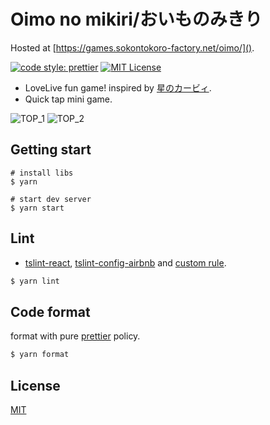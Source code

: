 # Oimo no mikiri/おいものみきり

Hosted at [https://games.sokontokoro-factory.net/oimo/]().

[![code style: prettier](https://img.shields.io/badge/code_style-prettier-ff69b4.svg?style=flat-square)](https://github.com/prettier/prettier)
[![MIT License](http://img.shields.io/badge/license-MIT-blue.svg?style=flat)](LICENSE)

- LoveLive fun game! inspired by [星のカービィ](https://www.nintendo.co.jp/n08/kirby/taiken/index.html).
- Quick tap mini game.

![TOP_1](https://user-images.githubusercontent.com/9045584/44614661-02161e00-a864-11e8-8c09-bb927ee073e3.jpg)
![TOP_2](https://user-images.githubusercontent.com/9045584/44614662-02161e00-a864-11e8-9c2c-4f6161456b47.jpg)

## Getting start

```
# install libs
$ yarn

# start dev server
$ yarn start
```

## Lint

- [tslint-react](https://github.com/palantir/tslint-react), [tslint-config-airbnb](https://github.com/progre/tslint-config-airbnb) and [custom rule](tslint.json).

```bash
$ yarn lint
```

## Code format

format with pure [prettier](https://github.com/prettier/prettier) policy.

```bash
$ yarn format
```

## License

[MIT](LICENSE)
